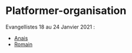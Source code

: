 # Platformer-organisation

Evangellistes 18 au 24 Janvier 2021 :
- [Anais](https://github.com/Loulaty)
- [Romain](https://github.com/RedDarkS) 
